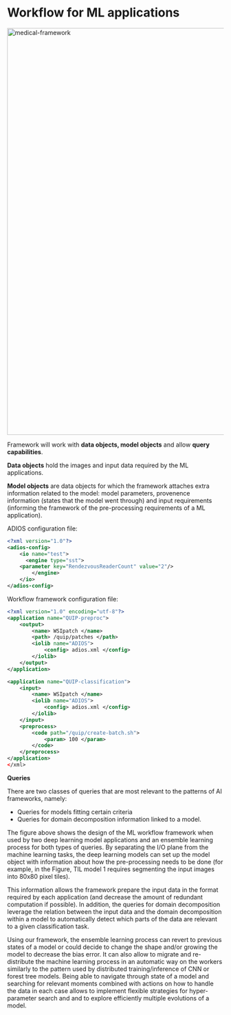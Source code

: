 # Workflow for ML applications

<img width="946" alt="medical-framework" src="https://user-images.githubusercontent.com/16229479/135008557-643efb65-febb-454f-83af-ab973740266c.png">

Framework will work with **data objects, model objects** and allow **query capabilities**.

**Data objects** hold the images and input data required by the ML applications.

**Model objects** are data objects for which the framework attaches extra information related to the model: model parameters, provenence information (states that the model went through) and input requirements (informing the framework of the pre-processing requirements of a ML application).

ADIOS configuration file:
```xml
<?xml version="1.0"?>
<adios-config>
    <io name="test">
      <engine type="sst">
	<parameter key="RendezvousReaderCount" value="2"/>
        </engine>
    </io>
</adios-config>
```

Workflow framework configuration file:
```xml
<?xml version="1.0" encoding="utf-8"?>
<application name="QUIP-preproc">
    <output>
        <name> WSIpatch </name>
        <path> /quip/patches </path>
        <iolib name="ADIOS">
            <config> adios.xml </config>
        </iolib>
    </output>
</application>

<application name="QUIP-classification">
    <input> 
        <name> WSIpatch </name>
        <iolib name="ADIOS">
            <config> adios.xml </config>
        </iolib>
    </input>
    <preprocess>
        <code path="/quip/create-batch.sh">
            <param> 100 </param>
        </code>
    </preprocess>
</application>
</xml>
```

**Queries**

 There are two classes of queries that are most relevant to the patterns of AI frameworks, namely: 
 - Queries for models fitting certain criteria
 - Queries for domain decomposition information linked to a model.

The figure above shows the design of the ML workflow framework when used by two deep learning model applications and an ensemble learning process for both types of queries. By separating the I/O plane from the machine learning tasks, the deep learning models can set up the model object with information about how the pre-processing needs to be done (for example, in the Figure, TIL model 1 requires segmenting the input images into 80x80 pixel tiles). 

This information allows the framework prepare the input data in the format required by each application (and decrease the amount of redundant computation if possible). In addition, the queries for domain decomposition leverage the relation between the input data and the domain decomposition within a model to automatically detect which parts of the data are relevant to a given classification task. 

Using our framework, the ensemble learning process can revert to previous states of a model or could decide to change the shape and/or growing the model to decrease the bias error. It can also allow to migrate and re-distribute the machine learning process in an automatic way on the workers similarly to the pattern used by distributed training/inference of CNN or forest tree models. Being able to navigate through state of a model and searching for relevant moments combined with actions on how to handle the data in each case allows to implement flexible strategies for hyper-parameter search and and to explore efficiently multiple evolutions of a model.
